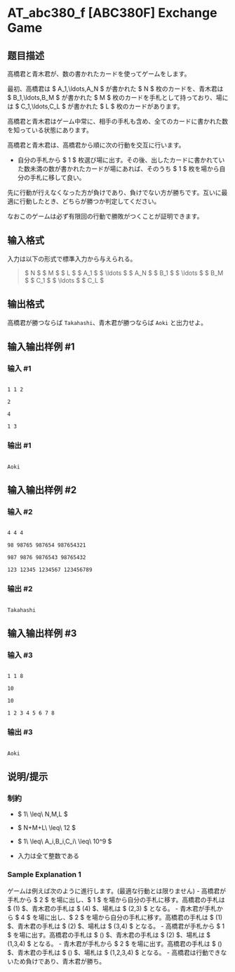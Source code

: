 # AT_abc380_f [ABC380F] Exchange Game

## 题目描述

[problemUrl]: https://atcoder.jp/contests/abc380/tasks/abc380_f

高橋君と青木君が、数の書かれたカードを使ってゲームをします。

最初、高橋君は $ A_1,\ldots,A_N $ が書かれた $ N $ 枚のカードを、青木君は $ B_1,\ldots,B_M $ が書かれた $ M $ 枚のカードを手札として持っており、場には $ C_1,\ldots,C_L $ が書かれた $ L $ 枚のカードがあります。  
 高橋君と青木君はゲーム中常に、相手の手札も含め、全てのカードに書かれた数を知っている状態にあります。

高橋君と青木君は、高橋君から順に次の行動を交互に行います。

- 自分の手札から $ 1 $ 枚選び場に出す。その後、出したカードに書かれていた数未満の数が書かれたカードが場にあれば、そのうち $ 1 $ 枚を場から自分の手札に移して良い。
 
先に行動が行えなくなった方が負けであり、負けでない方が勝ちです。互いに最適に行動したとき、どちらが勝つか判定してください。

なおこのゲームは必ず有限回の行動で勝敗がつくことが証明できます。

## 输入格式

入力は以下の形式で標準入力から与えられる。

> $ N $ $ M $ $ L $ $ A_1 $ $ \ldots $ $ A_N $ $ B_1 $ $ \ldots $ $ B_M $ $ C_1 $ $ \ldots $ $ C_L $

## 输出格式

高橋君が勝つならば `Takahashi`、青木君が勝つならば `Aoki` と出力せよ。

## 输入输出样例 #1

### 输入 #1

```
1 1 2
2
4
1 3
```

### 输出 #1

```
Aoki
```

## 输入输出样例 #2

### 输入 #2

```
4 4 4
98 98765 987654 987654321
987 9876 9876543 98765432
123 12345 1234567 123456789
```

### 输出 #2

```
Takahashi
```

## 输入输出样例 #3

### 输入 #3

```
1 1 8
10
10
1 2 3 4 5 6 7 8
```

### 输出 #3

```
Aoki
```

## 说明/提示

### 制約

- $ 1\ \leq\ N,M,L $
- $ N+M+L\ \leq\ 12 $
- $ 1\ \leq\ A_i,B_i,C_i\ \leq\ 10^9 $
- 入力は全て整数である
 
### Sample Explanation 1

ゲームは例えば次のように進行します。(最適な行動とは限りません) - 高橋君が手札から $ 2 $ を場に出し、$ 1 $ を場から自分の手札に移す。高橋君の手札は $ (1) $、青木君の手札は $ (4) $、場札は $ (2,3) $ となる。 - 青木君が手札から $ 4 $ を場に出し、$ 2 $ を場から自分の手札に移す。高橋君の手札は $ (1) $、青木君の手札は $ (2) $、場札は $ (3,4) $ となる。 - 高橋君が手札から $ 1 $ を場に出す。高橋君の手札は $ () $、青木君の手札は $ (2) $、場札は $ (1,3,4) $ となる。 - 青木君が手札から $ 2 $ を場に出す。高橋君の手札は $ () $、青木君の手札は $ () $、場札は $ (1,2,3,4) $ となる。 - 高橋君は行動できないため負けであり、青木君が勝ち。